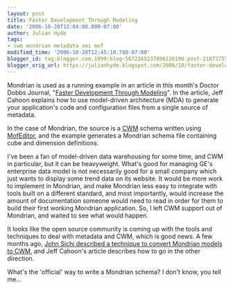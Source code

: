 ```yaml
---
layout: post
title: Faster Development Through Modeling
date: '2006-10-20T12:04:00.000-07:00'
author: Julian Hyde
tags:
- cwm mondrian metadata xmi mof
modified_time: '2006-10-20T12:45:10.780-07:00'
blogger_id: tag:blogger.com,1999:blog-5672165237896126100.post-2187375519085666440
blogger_orig_url: https://julianhyde.blogspot.com/2006/10/faster-development-through-modeling.html
---
```


Mondrian is used as a running example in an article in this month's
Doctor Dobbs Journal, "[Faster Development Through Modeling](http://www.ddj.com/dept/architect/193104822)".
In the article, Jeff Cahoon explains how to use model-driven
architecture (MDA) to generate your application's code and
configuration files from a single source of metadata.

In the case of Mondrian, the source is a [CWM](https://en.wikipedia.org/wiki/Common_Warehouse_Metamodel)
schema written using [MofEditor](http://www.fing.edu.uy/inco/ens/aplicaciones/MofPlaza/web/mofplaza/mofeditor.htm),
and the example generates a Mondrian schema file containing cube and
dimension definitions.

I've been a fan of model-driven data warehousing for some time, and
CWM in particular, but it can be heavyweight. What's good for managing
GE's enterprise data model is not necessarily good for a small company
which just wants to display some trend data on its website. It would
be more work to implement in Mondrian, and make Mondrian less easy to
integrate with tools built on a different standard, and most
importantly, would increase the amount of documentation someone would
need to read in order for them to build their first working Mondrian
application. So, I left CWM support out of Mondrian, and waited to see
what would happen.

It looks like the open source community is coming up with the tools
and techniques to deal with metadata and CWM, which is good news. A
few months ago,
[John Sichi described a technique to convert Mondrian models to CWM](https://thinkwaitfast.blogspot.com/2006/06/get-yer-mondrian-metadata-here.html),
and Jeff Cahoon's article describes how to go in the other direction.

What's the 'official' way to write a Mondrian schema? I don't know,
you tell me...
